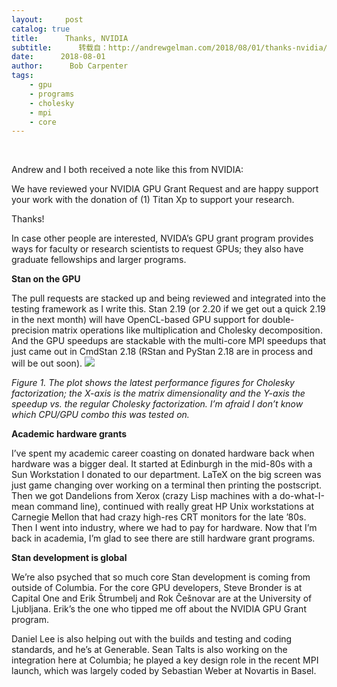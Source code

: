 ```yaml
---
layout:     post
catalog: true
title:      Thanks, NVIDIA
subtitle:      转载自：http://andrewgelman.com/2018/08/01/thanks-nvidia/
date:      2018-08-01
author:      Bob Carpenter
tags:
    - gpu
    - programs
    - cholesky
    - mpi
    - core
---
```


 




Andrew and I both received a note like this from NVIDIA:

> 
We have reviewed your NVIDIA GPU Grant Request and are happy support your work with the donation of (1) Titan Xp to support your research.


Thanks! 

In case other people are interested, NVIDA’s GPU grant program provides ways for faculty or research scientists to request GPUs; they also have graduate fellowships and larger programs. 

**Stan on the GPU**

The pull requests are stacked up and being reviewed and integrated into the testing framework as I write this. Stan 2.19 (or 2.20 if we get out a quick 2.19 in the next month) will have OpenCL-based GPU support for double-precision matrix operations like multiplication and Cholesky decomposition. And the GPU speedups are stackable with the multi-core MPI speedups that just came out in CmdStan 2.18 (RStan and PyStan 2.18 are in process and will be out soon).
![](http://andrewgelman.com/wp-content/uploads/2018/08/gpu-cholesky-timing.png)


*Figure 1. The plot shows the latest performance figures for Cholesky factorization; the X-axis is the matrix dimensionality and the Y-axis the speedup vs. the regular Cholesky factorization. I’m afraid I don’t know which CPU/GPU combo this was tested on.*


**Academic hardware grants**

I’ve spent my academic career coasting on donated hardware back when hardware was a bigger deal. It started at Edinburgh in the mid-80s with a Sun Workstation I donated to our department. LaTeX on the big screen was just game changing over working on a terminal then printing the postscript. Then we got Dandelions from Xerox (crazy Lisp machines with a do-what-I-mean command line), continued with really great HP Unix workstations at Carnegie Mellon that had crazy high-res CRT monitors for the late ’80s. Then I went into industry, where we had to pay for hardware. Now that I’m back in academia, I’m glad to see there are still hardware grant programs.

**Stan development is global**

We’re also psyched that so much core Stan development is coming from outside of Columbia. For the core GPU developers, Steve Bronder is at Capital One and Erik Štrumbelj and Rok Češnovar are at the University of Ljubljana. Erik’s the one who tipped me off about the NVIDIA GPU Grant program. 

Daniel Lee is also helping out with the builds and testing and coding standards, and he’s at Generable. Sean Talts is also working on the integration here at Columbia; he played a key design role in the recent MPI launch, which was largely coded by Sebastian Weber at Novartis in Basel.



